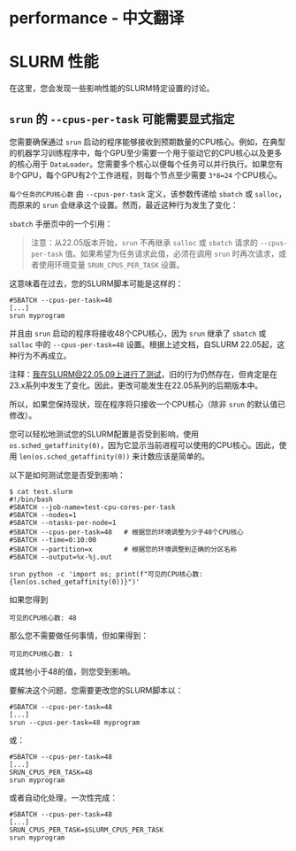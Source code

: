 # performance - 中文翻译

# SLURM 性能

在这里，您会发现一些影响性能的SLURM特定设置的讨论。

## `srun` 的 `--cpus-per-task` 可能需要显式指定

您需要确保通过 `srun` 启动的程序能够接收到预期数量的CPU核心。例如，在典型的机器学习训练程序中，每个GPU至少需要一个用于驱动它的CPU核心以及更多的核心用于 `DataLoader`。您需要多个核心以便每个任务可以并行执行。如果您有8个GPU，每个GPU有2个工作进程，则每个节点至少需要 `3*8=24` 个CPU核心。

`每个任务的CPU核心数` 由 `--cpus-per-task` 定义，该参数传递给 `sbatch` 或 `salloc`，而原来的 `srun` 会继承这个设置。然而，最近这种行为发生了变化：

`sbatch` 手册页中的一个引用：

> 注意：从22.05版本开始，`srun` 不再继承 `salloc` 或 `sbatch` 请求的 `--cpus-per-task` 值。如果希望为任务请求此值，必须在调用 `srun` 时再次请求，或者使用环境变量 `SRUN_CPUS_PER_TASK` 设置。

这意味着在过去，您的SLURM脚本可能是这样的：

``` 
#SBATCH --cpus-per-task=48
[...]
srun myprogram
```

并且由 `srun` 启动的程序将接收48个CPU核心，因为 `srun` 继承了 `sbatch` 或 `salloc` 中的 `--cpus-per-task=48` 设置。根据上述文档，自SLURM 22.05起，这种行为不再成立。

注释：我在SLURM@22.05.09上进行了测试，旧的行为仍然存在，但肯定是在23.x系列中发生了变化。因此，更改可能发生在22.05系列的后期版本中。

所以，如果您保持现状，现在程序将只接收一个CPU核心（除非 `srun` 的默认值已修改）。

您可以轻松地测试您的SLURM配置是否受到影响，使用 `os.sched_getaffinity(0)`，因为它显示当前进程可以使用的CPU核心。因此，使用 `len(os.sched_getaffinity(0))` 来计数应该是简单的。

以下是如何测试您是否受到影响：
``` 
$ cat test.slurm
#!/bin/bash
#SBATCH --job-name=test-cpu-cores-per-task
#SBATCH --nodes=1
#SBATCH --ntasks-per-node=1
#SBATCH --cpus-per-task=48   # 根据您的环境调整为少于48个CPU核心
#SBATCH --time=0:10:00
#SBATCH --partition=x        # 根据您的环境调整到正确的分区名称
#SBATCH --output=%x-%j.out

srun python -c 'import os; print(f"可见的CPU核心数: {len(os.sched_getaffinity(0))}")'
```

如果您得到
```
可见的CPU核心数: 48
```
那么您不需要做任何事情，但如果得到：
```
可见的CPU核心数: 1
```
或其他小于48的值，则您受到影响。

要解决这个问题，您需要更改您的SLURM脚本以：

``` 
#SBATCH --cpus-per-task=48
[...]
srun --cpus-per-task=48 myprogram
```
或：
``` 
#SBATCH --cpus-per-task=48
[...]
SRUN_CPUS_PER_TASK=48
srun myprogram
```

或者自动化处理，一次性完成：
``` 
#SBATCH --cpus-per-task=48
[...]
SRUN_CPUS_PER_TASK=$SLURM_CPUS_PER_TASK
srun myprogram
```